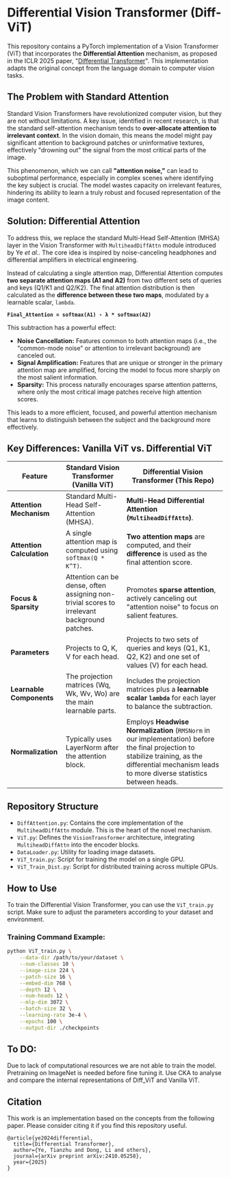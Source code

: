 # Differential Vision Transformer (Diff-ViT)

This repository contains a PyTorch implementation of a Vision Transformer (ViT) that incorporates the **Differential Attention** mechanism, as proposed in the ICLR 2025 paper, "[Differential Transformer](https://arxiv.org/abs/2410.05258)". This implementation adapts the original concept from the language domain to computer vision tasks.

## The Problem with Standard Attention

Standard Vision Transformers have revolutionized computer vision, but they are not without limitations. A key issue, identified in recent research, is that the standard self-attention mechanism tends to **over-allocate attention to irrelevant context**. In the vision domain, this means the model might pay significant attention to background patches or uninformative textures, effectively "drowning out" the signal from the most critical parts of the image.

This phenomenon, which we can call **"attention noise,"** can lead to suboptimal performance, especially in complex scenes where identifying the key subject is crucial. The model wastes capacity on irrelevant features, hindering its ability to learn a truly robust and focused representation of the image content.

## Solution: Differential Attention

To address this, we replace the standard Multi-Head Self-Attention (MHSA) layer in the Vision Transformer with `MultiheadDiffAttn` module introduced by Ye *et al.*. The core idea is inspired by noise-canceling headphones and differential amplifiers in electrical engineering.

Instead of calculating a single attention map, Differential Attention computes **two separate attention maps (A1 and A2)** from two different sets of queries and keys (Q1/K1 and Q2/K2). The final attention distribution is then calculated as the **difference between these two maps**, modulated by a learnable scalar, `lambda`.

**`Final_Attention = softmax(A1) - λ * softmax(A2)`**

This subtraction has a powerful effect:
-   **Noise Cancellation:** Features common to both attention maps (i.e., the "common-mode noise" or attention to irrelevant background) are canceled out.
-   **Signal Amplification:** Features that are unique or stronger in the primary attention map are amplified, forcing the model to focus more sharply on the most salient information.
-   **Sparsity:** This process naturally encourages sparse attention patterns, where only the most critical image patches receive high attention scores.

This leads to a more efficient, focused, and powerful attention mechanism that learns to distinguish between the subject and the background more effectively.

## Key Differences: Vanilla ViT vs. Differential ViT

| Feature                 | Standard Vision Transformer (Vanilla ViT)                               | Differential Vision Transformer (This Repo)                                                              |
| ----------------------- | ----------------------------------------------------------------------- | -------------------------------------------------------------------------------------------------------- |
| **Attention Mechanism** | Standard Multi-Head Self-Attention (MHSA).                              | **Multi-Head Differential Attention (`MultiheadDiffAttn`)**.                                             |
| **Attention Calculation** | A single attention map is computed using `softmax(Q * K^T)`.            | **Two attention maps** are computed, and their **difference** is used as the final attention score.      |
| **Focus & Sparsity**    | Attention can be dense, often assigning non-trivial scores to irrelevant background patches. | Promotes **sparse attention**, actively canceling out "attention noise" to focus on salient features.    |
| **Parameters**          | Projects to Q, K, V for each head.                                      | Projects to two sets of queries and keys (Q1, K1, Q2, K2) and one set of values (V) for each head.         |
| **Learnable Components**| The projection matrices (Wq, Wk, Wv, Wo) are the main learnable parts.    | Includes the projection matrices plus a **learnable scalar `lambda`** for each layer to balance the subtraction. |
| **Normalization**       | Typically uses LayerNorm after the attention block.                     | Employs **Headwise Normalization** (`RMSNorm` in our implementation) before the final projection to stabilize training, as the differential mechanism leads to more diverse statistics between heads. |

## Repository Structure

-   `DiffAttention.py`: Contains the core implementation of the `MultiheadDiffAttn` module. This is the heart of the novel mechanism.
-   `ViT.py`: Defines the `VisionTransformer` architecture, integrating `MultiheadDiffAttn` into the encoder blocks.
-   `DataLoader.py`: Utility for loading image datasets.
-   `ViT_train.py`: Script for training the model on a single GPU.
-   `ViT_Train_Dist.py`: Script for distributed training across multiple GPUs.

## How to Use

To train the Differential Vision Transformer, you can use the `ViT_train.py` script. Make sure to adjust the parameters according to your dataset and environment.

### Training Command Example:

```bash
python ViT_train.py \
    --data-dir /path/to/your/dataset \
    --num-classes 10 \
    --image-size 224 \
    --patch-size 16 \
    --embed-dim 768 \
    --depth 12 \
    --num-heads 12 \
    --mlp-dim 3072 \
    --batch-size 32 \
    --learning-rate 3e-4 \
    --epochs 100 \
    --output-dir ./checkpoints
```
## To DO:
Due to lack of computational resources we are not able to train the model. Pretraining on ImageNet is needed before fine tuning it. 
Use CKA to analyse and compare the internal representations of Diff_ViT and Vanilla ViT.
## Citation

This work is an implementation based on the concepts from the following paper. Please consider citing it if you find this repository useful.

```
@article{ye2024differential,
  title={Differential Transformer},
  author={Ye, Tianzhu and Dong, Li and others},
  journal={arXiv preprint arXiv:2410.05258},
  year={2025}
}
```
